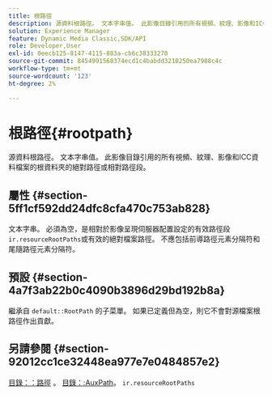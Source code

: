 ```yaml
---
title: 根路徑
description: 源資料根路徑。 文本字串值。 此影像目錄引用的所有視頻、紋理、影像和ICC資料檔案的根資料夾的絕對路徑或相對路徑段。
solution: Experience Manager
feature: Dynamic Media Classic,SDK/API
role: Developer,User
exl-id: 0eecb125-8147-4115-883a-cb6c38333270
source-git-commit: 8454991568374ecd1c4babdd3210250ea7988c4c
workflow-type: tm+mt
source-wordcount: '123'
ht-degree: 2%

---
```


# 根路徑{#rootpath}

源資料根路徑。 文本字串值。 此影像目錄引用的所有視頻、紋理、影像和ICC資料檔案的根資料夾的絕對路徑或相對路徑段。

## 屬性 {#section-5ff1cf592dd24dfc8cfa470c753ab828}

文本字串。 必須為空，是相對於影像呈現伺服器配置設定的有效路徑段 `ir.resourceRootPaths`或有效的絕對檔案路徑。 不應包括前導路徑元素分隔符和尾隨路徑元素分隔符。

## 預設 {#section-4a7f3ab22b0c4090b3896d29bd192b8a}

繼承自 `default::RootPath` 的子菜單。 如果已定義但為空，則它不會對源檔案根路徑作出貢獻。

## 另請參閱 {#section-92012cc1ce32448ea977e7e0484857e2}

[目錄：：路徑](../../../../../ir-api/material-cat/image-rendering-api-ref/c-ir-material-catalog/c-ir-material-data-reference/r-ir-path.md#reference-59ebb624250a4965ad1737578a2ab590) 。 [目錄：:AuxPath](../../../../../ir-api/material-cat/image-rendering-api-ref/c-ir-material-catalog/c-ir-material-data-reference/r-ir-auxpath.md#reference-943ad5ee3c3b4b06bbcbb005db0dc969)。 `ir.resourceRootPaths`
